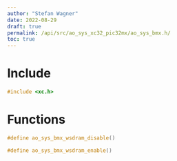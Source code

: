 ```yaml
---
author: "Stefan Wagner"
date: 2022-08-29
draft: true
permalink: /api/src/ao_sys_xc32_pic32mx/ao_sys_bmx.h/
toc: true
---
```


# Include

```c
#include <xc.h>
```

# Functions

```c
#define ao_sys_bmx_wsdram_disable()
```

```c
#define ao_sys_bmx_wsdram_enable()
```
